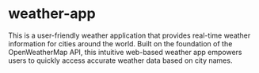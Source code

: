 # weather-app
This is a user-friendly weather application that provides real-time weather information for cities around the world. Built on the foundation of the OpenWeatherMap API, this intuitive web-based weather app empowers users to quickly access accurate weather data based on city names.
